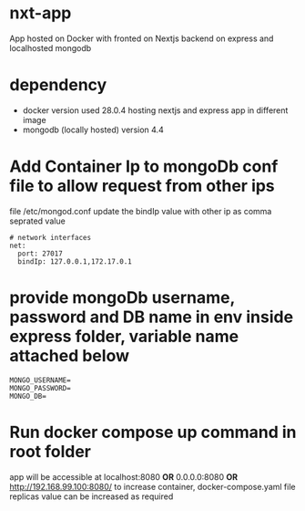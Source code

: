 # nxt-app
App hosted on Docker with fronted on Nextjs backend on express and localhosted mongodb

# dependency
- docker version used 28.0.4 hosting nextjs and express app in different image
- mongodb (locally hosted) version 4.4

 # Add Container Ip to mongoDb conf file to allow request from other ips
  file /etc/mongod.conf update the bindIp value with other ip as comma seprated value
  ```
  # network interfaces
  net:
    port: 27017
    bindIp: 127.0.0.1,172.17.0.1

  ```
 # provide mongoDb username, password and DB name in env inside express folder, variable name attached below
  ```
  MONGO_USERNAME=
  MONGO_PASSWORD=
  MONGO_DB=
  ```
# Run docker compose up command in root folder 
app will be accessible at localhost:8080 **OR** 0.0.0.0:8080 **OR** http://192.168.99.100:8080/ 
to increase container, docker-compose.yaml file replicas value can be increased as required
